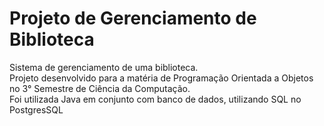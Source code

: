 # Projeto de Gerenciamento de Biblioteca
Sistema de gerenciamento de uma biblioteca.
<br>
Projeto desenvolvido para a matéria de Programação Orientada a Objetos no 3° Semestre de Ciência da Computação.
<br>
Foi utilizada Java em conjunto com banco de dados, utilizando SQL no PostgresSQL
